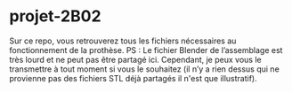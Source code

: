 # projet-2B02
Sur ce repo, vous retrouverez tous les fichiers nécessaires au fonctionnement de la prothèse.
PS : Le fichier Blender de l’assemblage est très lourd et ne peut pas être partagé ici. Cependant, je peux vous le transmettre à tout moment si vous le souhaitez (il n’y a rien dessus qui ne provienne pas des fichiers STL déjà partagés il n'est que illustratif).
